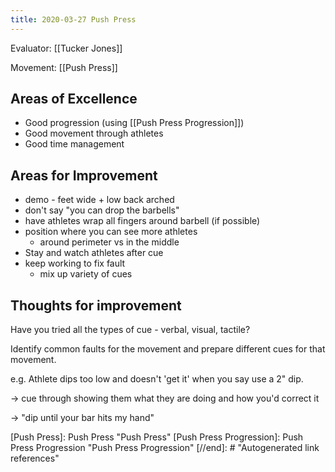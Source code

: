 ```yaml
---
title: 2020-03-27 Push Press
---
```


Evaluator: [[Tucker Jones]]

Movement: [[Push Press]]

## Areas of Excellence
- Good progression (using [[Push Press Progression]])
- Good movement through athletes
- Good time management

## Areas for Improvement

- demo - feet wide + low back arched
- don't say "you can drop the barbells"
- have athletes wrap all fingers around barbell (if possible)
- position where you can see more athletes 
  - around perimeter vs in the middle
- Stay and watch athletes after cue
- keep working to fix fault
  - mix up variety of cues

## Thoughts for improvement

Have you tried all the types of cue - verbal, visual, tactile?

Identify common faults for the movement and prepare different cues for that movement.

e.g. Athlete dips too low and doesn't 'get it' when you say use a 2" dip.

-> cue through showing them what they are doing and how you'd correct it

-> "dip until your bar hits my hand"

[//begin]: # "Autogenerated link references for markdown compatibility"
[Push Press]: Push Press "Push Press"
[Push Press Progression]: Push Press Progression "Push Press Progression"
[//end]: # "Autogenerated link references"